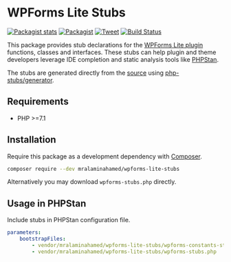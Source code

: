 # WPForms Lite Stubs

[![Packagist stats](https://img.shields.io/packagist/dt/mralaminahamed/wpforms-stubs.svg)](https://packagist.org/packages/mralaminahamed/wpforms-stubs/stats)
[![Packagist](https://img.shields.io/packagist/v/mralaminahamed/wpforms-stubs.svg?color=4CC61E&style=popout)](https://packagist.org/packages/mralaminahamed/wpforms-stubs)
[![Tweet](https://img.shields.io/badge/Tweet-share-d5d5d5?style=social&logo=twitter)](https://twitter.com/intent/tweet?text=https%3A%2F%2Fgithub.com%2Fmralaminahamed%2Fphpstan-wpforms-stubs&url=I%20use%20mralaminahamed%2Fphpstan-wpforms-stubs%20for%20IDE%20completion%20and%20static%20analysis)
[![Build Status](https://app.travis-ci.com/mralaminahamed/phpstan-wpforms-stubs.svg?branch=master)](https://app.travis-ci.com/mralaminahamed/phpstan-wpforms-stubs)

This package provides stub declarations for the [WPForms Lite plugin](https://wordpress.org/plugins/wpforms-lite/)
functions, classes and interfaces.
These stubs can help plugin and theme developers leverage IDE completion
and static analysis tools like [PHPStan](https://github.com/phpstan/phpstan).

The stubs are generated directly from the [source](https://wordpress.org/plugins/wpforms-lite/)
using [php-stubs/generator](https://github.com/php-stubs/generator).

## Requirements

- PHP >=7.1

## Installation

Require this package as a development dependency with [Composer](https://getcomposer.org).

```bash
composer require --dev mralaminahamed/wpforms-lite-stubs
```

Alternatively you may download `wpforms-stubs.php` directly.

## Usage in PHPStan

Include stubs in PHPStan configuration file.

```yaml
parameters:
    bootstrapFiles:
        - vendor/mralaminahamed/wpforms-lite-stubs/wpforms-constants-stubs.php
        - vendor/mralaminahamed/wpforms-lite-stubs/wpforms-stubs.php
```
